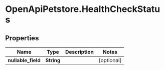 # OpenApiPetstore.HealthCheckStatus

## Properties

Name | Type | Description | Notes
------------ | ------------- | ------------- | -------------
**nullable_field** | **String** |  | [optional] 


